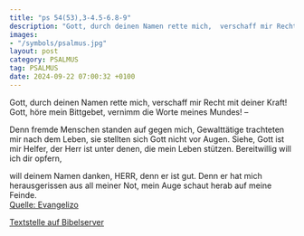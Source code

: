 ```yaml
---
title: "ps 54(53),3-4.5-6.8-9"
description: "Gott, durch deinen Namen rette mich,  verschaff mir Recht mit deiner Kraft! Gott, höre mein Bittgebet,  vernimm die Worte meines Mundes! –  Denn fremde Menschen standen auf gegen mich, Gewalttätige trachteten mir nach dem Leben,  sie stellten sich Gott nicht vor Augen. Siehe, ...."
images:
- "/symbols/psalmus.jpg"
layout: post
category: PSALMUS
tag: PSALMUS
date: 2024-09-22 07:00:32 +0100
---
```

Gott, durch deinen Namen rette mich, 
verschaff mir Recht mit deiner Kraft!
Gott, höre mein Bittgebet, 
vernimm die Worte meines Mundes! –

Denn fremde Menschen standen auf gegen mich, Gewalttätige trachteten mir nach dem Leben, 
sie stellten sich Gott nicht vor Augen.
Siehe, Gott ist mir Helfer, 
der Herr ist unter denen, die mein Leben stützen.<!--more-->
Bereitwillig will ich dir opfern, 

will deinem Namen danken, HERR, denn er ist gut.
Denn er hat mich herausgerissen aus all meiner Not, 
mein Auge schaut herab auf meine Feinde.<br>
[Quelle: Evangelizo](https://evangeliumtagfuertag.org/DE/gospel)

[Textstelle auf Bibelserver](https://www.bibleserver.com/EU/ps54(53),3-4.5-6.8-9)
